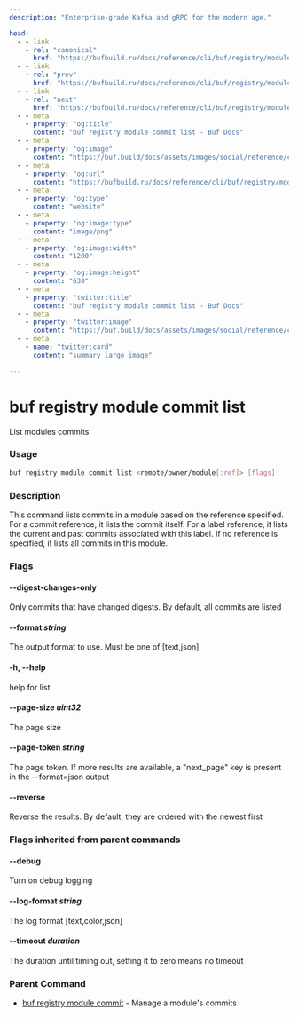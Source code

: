 ```yaml
---
description: "Enterprise-grade Kafka and gRPC for the modern age."

head:
  - - link
    - rel: "canonical"
      href: "https://bufbuild.ru/docs/reference/cli/buf/registry/module/commit/list/"
  - - link
    - rel: "prev"
      href: "https://bufbuild.ru/docs/reference/cli/buf/registry/module/commit/info/"
  - - link
    - rel: "next"
      href: "https://bufbuild.ru/docs/reference/cli/buf/registry/module/commit/resolve/"
  - - meta
    - property: "og:title"
      content: "buf registry module commit list - Buf Docs"
  - - meta
    - property: "og:image"
      content: "https://buf.build/docs/assets/images/social/reference/cli/buf/registry/module/commit/list.png"
  - - meta
    - property: "og:url"
      content: "https://bufbuild.ru/docs/reference/cli/buf/registry/module/commit/list/"
  - - meta
    - property: "og:type"
      content: "website"
  - - meta
    - property: "og:image:type"
      content: "image/png"
  - - meta
    - property: "og:image:width"
      content: "1200"
  - - meta
    - property: "og:image:height"
      content: "630"
  - - meta
    - property: "twitter:title"
      content: "buf registry module commit list - Buf Docs"
  - - meta
    - property: "twitter:image"
      content: "https://buf.build/docs/assets/images/social/reference/cli/buf/registry/module/commit/list.png"
  - - meta
    - name: "twitter:card"
      content: "summary_large_image"

---
```


# buf registry module commit list

List modules commits

### Usage

```sh
buf registry module commit list <remote/owner/module[:ref]> [flags]
```

### Description

This command lists commits in a module based on the reference specified. For a commit reference, it lists the commit itself. For a label reference, it lists the current and past commits associated with this label. If no reference is specified, it lists all commits in this module.

### Flags

#### \--digest-changes-only

Only commits that have changed digests. By default, all commits are listed

#### \--format _string_

The output format to use. Must be one of \[text,json\]

#### \-h, --help

help for list

#### \--page-size _uint32_

The page size

#### \--page-token _string_

The page token. If more results are available, a "next_page" key is present in the --format=json output

#### \--reverse

Reverse the results. By default, they are ordered with the newest first

### Flags inherited from parent commands

#### \--debug

Turn on debug logging

#### \--log-format _string_

The log format \[text,color,json\]

#### \--timeout _duration_

The duration until timing out, setting it to zero means no timeout

### Parent Command

- [buf registry module commit](../) - Manage a module's commits

